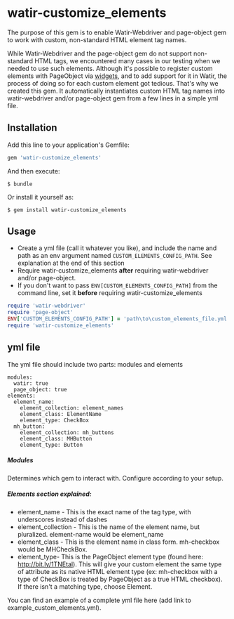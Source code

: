 # watir-customize_elements
The purpose of this gem is to enable Watir-Webdriver and page-object gem to work with custom, non-standard HTML element tag names.

While Watir-Webdriver and the page-object gem do not support non-standard HTML tags, we encountered many cases in our testing when we needed to use such elements.
Although it's possible to register custom elements with PageObject via [widgets](https://github.com/cheezy/page-object/wiki/Widgets-%28registering-custom-elements-with-PageObject%29), and to add support for it in Watir, the process of doing so for each custom element got tedious.
That's why we created this gem. It automatically instantiates custom HTML tag names into watir-webdriver and/or page-object gem from a few lines in a simple yml file.

## Installation
Add this line to your application's Gemfile:

```ruby
gem 'watir-customize_elements'
```

And then execute:
```shell
$ bundle
```

Or install it yourself as:

```shell
$ gem install watir-customize_elements
```

## Usage 
- Create a yml file (call it whatever you like), and include the name and path as an env argument named `CUSTOM_ELEMENTS_CONFIG_PATH`. See explanation at the end of this section
- Require watir-customize_elements **after** requiring watir-webdriver and/or page-object.
- If you don't want to pass `ENV[CUSTOM_ELEMENTS_CONFIG_PATH]` from the command line, set it **before** requiring watir-customize_elements
```ruby
require 'watir-webdriver'
require 'page-object'
ENV['CUSTOM_ELEMENTS_CONFIG_PATH'] = 'path\to\custom_elements_file.yml'
require 'watir-customize_elements'
```
## yml file
The yml file should include two parts: modules and elements

```
modules:
  watir: true
  page_object: true
elements:
  element_name:
    element_collection: element_names
    element_class: ElementName
    element_type: CheckBox
  mh_button:
    element_collection: mh_buttons
    element_class: MHButton
    element_type: Button
```	
##### Modules
Determines which gem to interact with. Configure according to your setup.
##### Elements section explained:
- element_name - This is the exact name of the tag type, with underscores instead of dashes
- element_collection - This is the name of the element name, but pluralized. element-name would be element_name
- element_class - This is the element name in class form. mh-checkbox would be MHCheckBox.
- element_type- This is the PageObject element type (found here: http://bit.ly/1TNEtal). This will give your custom
      element the same type of attribute as its native HTML element type (ex: mh-checkbox with a type of CheckBox is
      treated by PageObject as a true HTML checkbox). If there isn't a matching type, choose Element.

You can find an example of a complete yml file here (add link to example_custom_elements.yml).
